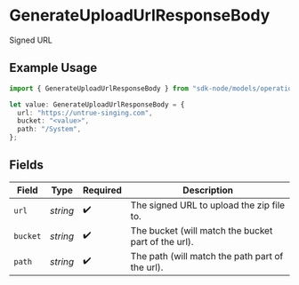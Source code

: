 # GenerateUploadUrlResponseBody

Signed URL

## Example Usage

```typescript
import { GenerateUploadUrlResponseBody } from "sdk-node/models/operations";

let value: GenerateUploadUrlResponseBody = {
  url: "https://untrue-singing.com",
  bucket: "<value>",
  path: "/System",
};
```

## Fields

| Field                                               | Type                                                | Required                                            | Description                                         |
| --------------------------------------------------- | --------------------------------------------------- | --------------------------------------------------- | --------------------------------------------------- |
| `url`                                               | *string*                                            | :heavy_check_mark:                                  | The signed URL to upload the zip file to.           |
| `bucket`                                            | *string*                                            | :heavy_check_mark:                                  | The bucket (will match the bucket part of the url). |
| `path`                                              | *string*                                            | :heavy_check_mark:                                  | The path (will match the path part of the url).     |